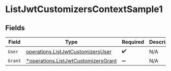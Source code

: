 # ListJwtCustomizersContextSample1


## Fields

| Field                                                                                     | Type                                                                                      | Required                                                                                  | Description                                                                               |
| ----------------------------------------------------------------------------------------- | ----------------------------------------------------------------------------------------- | ----------------------------------------------------------------------------------------- | ----------------------------------------------------------------------------------------- |
| `User`                                                                                    | [operations.ListJwtCustomizersUser](../../models/operations/listjwtcustomizersuser.md)    | :heavy_check_mark:                                                                        | N/A                                                                                       |
| `Grant`                                                                                   | [*operations.ListJwtCustomizersGrant](../../models/operations/listjwtcustomizersgrant.md) | :heavy_minus_sign:                                                                        | N/A                                                                                       |